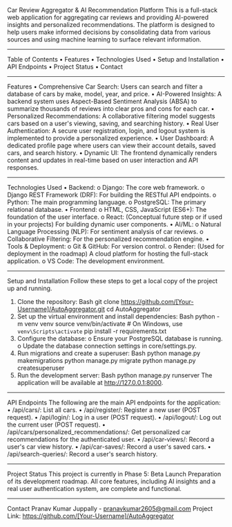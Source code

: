 Car Review Aggregator & AI Recommendation Platform
This is a full-stack web application for aggregating car reviews and providing AI-powered insights and personalized recommendations. The platform is designed to help users make informed decisions by consolidating data from various sources and using machine learning to surface relevant information.
________________________________________
Table of Contents
•	Features
•	Technologies Used
•	Setup and Installation
•	API Endpoints
•	Project Status
•	Contact
________________________________________
Features
•	Comprehensive Car Search: Users can search and filter a database of cars by make, model, year, and price.
•	AI-Powered Insights: A backend system uses Aspect-Based Sentiment Analysis (ABSA) to summarize thousands of reviews into clear pros and cons for each car.
•	Personalized Recommendations: A collaborative filtering model suggests cars based on a user's viewing, saving, and searching history.
•	Real User Authentication: A secure user registration, login, and logout system is implemented to provide a personalized experience.
•	User Dashboard: A dedicated profile page where users can view their account details, saved cars, and search history.
•	Dynamic UI: The frontend dynamically renders content and updates in real-time based on user interaction and API responses.
________________________________________
Technologies Used
•	Backend:
o	Django: The core web framework.
o	Django REST Framework (DRF): For building the RESTful API endpoints.
o	Python: The main programming language.
o	PostgreSQL: The primary relational database.
•	Frontend:
o	HTML, CSS, JavaScript (ES6+): The foundation of the user interface.
o	React: (Conceptual future step or if used in your projects) For building dynamic user components.
•	AI/ML:
o	Natural Language Processing (NLP): For sentiment analysis of car reviews.
o	Collaborative Filtering: For the personalized recommendation engine.
•	Tools & Deployment:
o	Git & GitHub: For version control.
o	Render: (Used for deployment in the roadmap) A cloud platform for hosting the full-stack application.
o	VS Code: The development environment.
________________________________________
Setup and Installation
Follow these steps to get a local copy of the project up and running.
1.	Clone the repository:
Bash
git clone https://github.com/[Your-Username]/AutoAggregator.git
cd AutoAggregator
2.	Set up the virtual environment and install dependencies:
Bash
python -m venv venv
source venv/bin/activate  # On Windows, use `venv\Scripts\activate`
pip install -r requirements.txt
3.	Configure the database:
o	Ensure your PostgreSQL database is running.
o	Update the database connection settings in core/settings.py.
4.	Run migrations and create a superuser:
Bash
python manage.py makemigrations
python manage.py migrate
python manage.py createsuperuser
5.	Run the development server:
Bash
python manage.py runserver
The application will be available at http://127.0.0.1:8000.
________________________________________
API Endpoints
The following are the main API endpoints for the application:
•	/api/cars/: List all cars.
•	/api/register/: Register a new user (POST request).
•	/api/login/: Log in a user (POST request).
•	/api/logout/: Log out the current user (POST request).
•	/api/cars/personalized_recommendations/: Get personalized car recommendations for the authenticated user.
•	/api/car-views/: Record a user's car view history.
•	/api/car-saves/: Record a user's saved cars.
•	/api/search-queries/: Record a user's search history.
________________________________________
Project Status
This project is currently in Phase 5: Beta Launch Preparation of its development roadmap. All core features, including AI insights and a real user authentication system, are complete and functional.
________________________________________
Contact
Pranav Kumar Juppally - pranavkumar2605@gmail.com
Project Link: https://github.com/[Your-Username]/AutoAggregator
